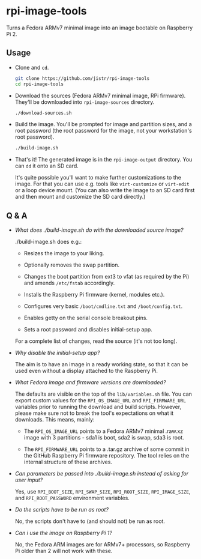 rpi-image-tools
===============

Turns a Fedora ARMv7 minimal image into an image bootable on Raspberry
Pi 2.

Usage
-----

* Clone and `cd`.

  ```bash
  git clone https://github.com/jistr/rpi-image-tools
  cd rpi-image-tools
  ```

* Download the sources (Fedora ARMv7 minimal image, RPi
  firmware). They'll be downloaded into `rpi-image-sources` directory.

  ```bash
  ./download-sources.sh
  ```

* Build the image. You'll be prompted for image and partition sizes,
  and a root password (the root password for the image, not your
  workstation's root password).

  ```bash
  ./build-image.sh
  ```

* That's it! The generated image is in the `rpi-image-output`
  directory. You can `dd` it onto an SD card.

  It's quite possible you'll want to make further customizations to
  the image. For that you can use e.g. tools like `virt-customize` or
  `virt-edit` or a loop device mount. (You can also write the image to
  an SD card first and then mount and customize the SD card directly.)

Q & A
-----

* *What does ./build-image.sh do with the downloaded source image?*

  ./build-image.sh does e.g.:

  * Resizes the image to your liking.

  * Optionally removes the swap partition.

  * Changes the boot partition from ext3 to vfat (as required by the
    Pi) and amends `/etc/fstab` accordingly.

  * Installs the Raspberry Pi firmware (kernel, modules etc.).

  * Configures very basic `/boot/cmdline.txt` and
    `/boot/config.txt`.

  * Enables getty on the serial console breakout pins.

  * Sets a root password and disables initial-setup app.

  For a complete list of changes, read the source (it's not too long).

* *Why disable the initial-setup app?*

  The aim is to have an image in a ready working state, so that it can
  be used even without a display attached to the Raspberry Pi.

* *What Fedora image and firmware versions are downloaded?*

  The defaults are visible on the top of the `lib/variables.sh`
  file. You can export custom values for the `RPI_OS_IMAGE_URL` and
  `RPI_FIRMWARE_URL` variables prior to running the download and build
  scripts. However, please make sure not to break the tool's
  expectations on what it downloads. This means, mainly:

  * The `RPI_OS_IMAGE_URL` points to a Fedora ARMv7 minimal .raw.xz
    image with 3 partitions - sda1 is boot, sda2 is swap, sda3 is
    root.

  * The `RPI_FIRMWARE_URL` points to a .tar.gz archive of some
    commit in the GitHub Raspberry Pi firmware repository. The tool
    relies on the internal structure of these archives.

* *Can parameters be passed into ./build-image.sh instead of asking
  for user input?*

  Yes, use `RPI_BOOT_SIZE`, `RPI_SWAP_SIZE`, `RPI_ROOT_SIZE`,
  `RPI_IMAGE_SIZE`, and `RPI_ROOT_PASSWORD` environment variables.

* *Do the scripts have to be run as root?*

  No, the scripts don't have to (and should not) be run as root.

* *Can i use the image on Raspberry Pi 1?*

  No, the Fedora ARM images are for ARMv7+ processors, so Raspberry Pi
  older than 2 will not work with these.
